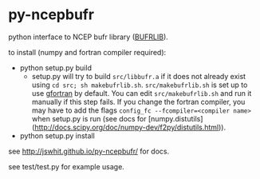 # py-ncepbufr
python interface to NCEP bufr library ([BUFRLIB](http://www.nco.ncep.noaa.gov/sib/decoders/BUFRLIB/toc/intro/)).

to install (numpy and fortran compiler required):

* python setup.py build
   - setup.py will try to build `src/libbufr.a` if it does not
already exist using `cd src; sh makebufrlib.sh`. `src/makebufrlib.sh`
is set up to use [gfortran](https://gcc.gnu.org/wiki/GFortran) by default.  You can
edit `src/makebufrlib.sh` and run it manually if this step fails.
If you change the fortran compiler, you may have to add the 
flags `config_fc --fcompiler=<compiler name>` when setup.py is run
(see docs for [numpy.distutils] (http://docs.scipy.org/doc/numpy-dev/f2py/distutils.html)).
* python setup.py install

see http://jswhit.github.io/py-ncepbufr/ for docs.

see test/test.py for example usage.

